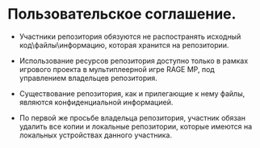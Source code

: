 # Пользовательское соглашение.
- Участники репозитория обязуются не распостранять исходный код\файлы\информацию, которая хранится на репозитории. 

- Использование ресурсов репозитория доступно только в рамках игрового проекта в мультиплеерной игре RAGE MP, под управлением владельцев репозитория.

- Существование репозитория, как и прилегающие к нему файлы, являются конфиденциальной информацией. 

- По первой же просьбе владельца репозитория, участник обязан удалить все копии и локальные репозитории, которые имеются на локальных устройствах данного участника. 
